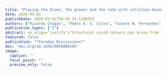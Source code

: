 ```yaml
---
title: "Playing the blues, the greens and the reds with cellulose-based structural colours"
date: 2020-03-01
publishDate: 2020-03-01T10:56:31.529035Z
authors: ["Ricardo Chagas", "Pedro E. S. Silva", "Susete N. Fernandes", "Slobodan Zumer ",  "Maria Helena Godinho"]
publication_types: ["2"]
abstract: <p align="justify">"Structural vivid colours can arise from the interference of light reflected from structures exhibiting periodicity on scales in the range of visible wavelengths. This effect is observed with light reflected from cell-walls of some plants and exoskeletons of certain insects. Sometimes the colour sequence observed for these structures consists of nearly circular concentric rings that vary in colour from Red, Orange, Yellow, Green, Cyan to Blue, from the periphery to the centre, similarly to the colour scheme sequence observed for the rainbow (ROYGB). The sequence of colours has been found for solid films obtained from droplets of aqueous cellulose nanocrystals (CNCs) suspensions and attributed to a “coffee ring” effect. In this work, coloured lyotropic solutions and solid films obtained from a cellulose derivative in the presence of trifluoroacetic acid (TFA), which acts as a “reactive solvent”, are revisited. The systems were investigated with spectroscopy, using circularly and linearly polarised light, coupled with a polarised optical microscope (POM) and scanning electron microscopy (SEM). The lyotropic cholesteric liquid crystalline solutions were confined in capillaries to simplify 1D molecular diffusion along the capillary where an unexpected sequence of the structural colours was observed. The development and reappearance of the sequence of vivid colours seem consistent with the reaction–diffusion of the “reactive solvent” in the presence of the cellulosic chains. The strong TFA acts as an auto-catalyst for the chemical reaction between TFA and the hydroxyl groups, existing along the cellulosic chain, and diffuses to the top and bottom along the capillaries, carrying dissolved cellulosic chains. Uncovering the precise mechanism of colour sequence and evolution over time in cellulosic lyotropic solutions has important implications for future optical/sensors applications and for the understanding of the development of cellulose-based structures in nature."</p>
featured: false
publication: "*Faraday Discussions*"
doi: "doi.org/10.1039/D0FD00020E"
image:
  caption: ''
  focal_point: ""
  preview_only: false
---
```

